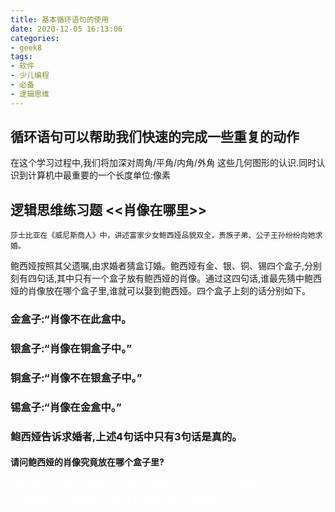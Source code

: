 ```yaml
---
title: 基本循环语句的使用
date: 2020-12-05 16:13:06
categories:
- geek8
tags:
- 软件
- 少儿编程
- 必备
- 逻辑思维
---
```

## 循环语句可以帮助我们快速的完成一些重复的动作
   在这个学习过程中,我们将加深对周角/平角/内角/外角 这些几何图形的认识.同时认识到计算机中最重要的一个长度单位:像素

## 逻辑思维练习题 <<肖像在哪里>>

	莎士比亚在《威尼斯商人》中，讲述富家少女鲍西娅品貌双全，贵族子弟、公子王孙纷纷向她求婚。

  鲍西娅按照其父遗嘱,由求婚者猜盒订婚。鲍西娅有金、银、铜、锡四个盒子,分别刻有四句话,其中只有一个盒子放有鲍西娅的肖像。通过这四句话,谁最先猜中鲍西娅的肖像放在哪个盒子里,谁就可以娶到鲍西娅。四个盒子上刻的话分别如下。

### 金盒子:“肖像不在此盒中。
### 银盒子:“肖像在铜盒子中。”
### 铜盒子:“肖像不在银盒子中。”
### 锡盒子:“肖像在金盒中。”

### 鲍西娅告诉求婚者,**上述4句话中只有3句话是真的。**

#### 请问鲍西娅的肖像究竟放在哪个盒子里?

<font color=white>根据题意，金盒子和锡盒子的话是矛盾的，其中必定一句话是假的，那么其他盒子一定是真的，可以判断出肖像不在金盒子中，而在铜盒子中。</font>

